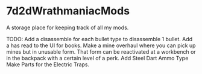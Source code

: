# 7d2dWrathmaniacMods
A storage place for keeping track of all my mods.

TODO:
Add a disassemble for each bullet type to disassemble 1 bullet.
Add a has read to the UI for books.
Make a mine overhaul where you can pick up mines but in unusable form. That form can be reactivated at a workbench or in the backpack with a certain level of a perk.
Add Steel Dart Ammo Type
Make Parts for the Electric Traps.